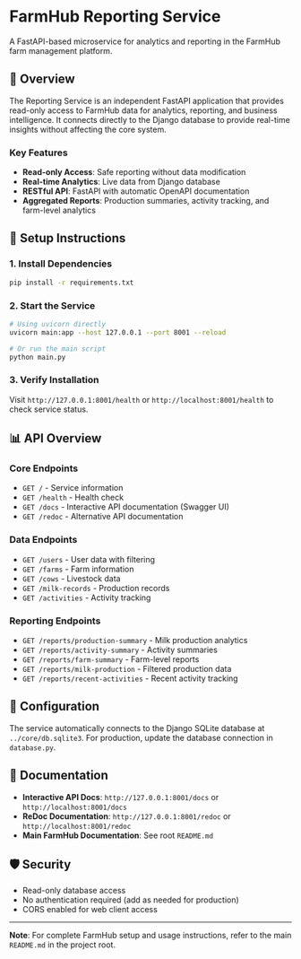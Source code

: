 # FarmHub Reporting Service

A FastAPI-based microservice for analytics and reporting in the FarmHub farm management platform.

## 🎯 Overview

The Reporting Service is an independent FastAPI application that provides read-only access to FarmHub data for analytics, reporting, and business intelligence. It connects directly to the Django database to provide real-time insights without affecting the core system.

### Key Features
- **Read-only Access**: Safe reporting without data modification
- **Real-time Analytics**: Live data from Django database
- **RESTful API**: FastAPI with automatic OpenAPI documentation
- **Aggregated Reports**: Production summaries, activity tracking, and farm-level analytics

## 🚀 Setup Instructions

### 1. Install Dependencies
```bash
pip install -r requirements.txt
```

### 2. Start the Service
```bash
# Using uvicorn directly
uvicorn main:app --host 127.0.0.1 --port 8001 --reload

# Or run the main script
python main.py
```

### 3. Verify Installation
Visit `http://127.0.0.1:8001/health` or `http://localhost:8001/health` to check service status.

## 📊 API Overview

### Core Endpoints
- `GET /` - Service information
- `GET /health` - Health check
- `GET /docs` - Interactive API documentation (Swagger UI)
- `GET /redoc` - Alternative API documentation

### Data Endpoints
- `GET /users` - User data with filtering
- `GET /farms` - Farm information
- `GET /cows` - Livestock data
- `GET /milk-records` - Production records
- `GET /activities` - Activity tracking

### Reporting Endpoints
- `GET /reports/production-summary` - Milk production analytics
- `GET /reports/activity-summary` - Activity summaries
- `GET /reports/farm-summary` - Farm-level reports
- `GET /reports/milk-production` - Filtered production data
- `GET /reports/recent-activities` - Recent activity tracking

## 🔧 Configuration

The service automatically connects to the Django SQLite database at `../core/db.sqlite3`. For production, update the database connection in `database.py`.

## 📖 Documentation

- **Interactive API Docs**: `http://127.0.0.1:8001/docs` or `http://localhost:8001/docs`
- **ReDoc Documentation**: `http://127.0.0.1:8001/redoc` or `http://localhost:8001/redoc`
- **Main FarmHub Documentation**: See root `README.md`

## 🛡️ Security

- Read-only database access
- No authentication required (add as needed for production)
- CORS enabled for web client access

---

**Note**: For complete FarmHub setup and usage instructions, refer to the main `README.md` in the project root.
